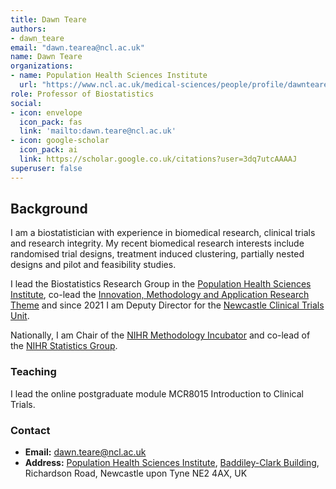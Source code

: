 ```yaml
---
title: Dawn Teare
authors:
- dawn_teare
email: "dawn.tearea@ncl.ac.uk"
name: Dawn Teare
organizations:
- name: Population Health Sciences Institute
  url: "https://www.ncl.ac.uk/medical-sciences/people/profile/dawnteare.html"
role: Professor of Biostatistics
social:
- icon: envelope
  icon_pack: fas
  link: 'mailto:dawn.teare@ncl.ac.uk'
- icon: google-scholar
  icon_pack: ai
  link: https://scholar.google.co.uk/citations?user=3dq7utcAAAAJ
superuser: false
---
```


## Background

I am a biostatistician with experience in biomedical research, clinical trials and research integrity.
My recent biomedical research interests include randomised trial designs, treatment induced clustering, partially nested designs and pilot and feasibility studies.

I lead the Biostatistics Research Group in the [Population Health Sciences Institute](https://www.ncl.ac.uk/medical-sciences/research/institutes/health-sciences/), co-lead the [Innovation, Methodology and Application Research Theme](https://www.ncl.ac.uk/medical-sciences/research/research-themes/innovation/) and since 2021 I am Deputy Director for the [Newcastle Clinical Trials Unit](https://www.ncl.ac.uk/nctu/).

Nationally, I am Chair of the [NIHR Methodology Incubator](https://www.nihr.ac.uk/documents/methodology-incubator/25041) and co-lead of the [NIHR Statistics Group](https://statistics-group.nihr.ac.uk/).

### Teaching

I lead the online postgraduate module MCR8015 Introduction to Clinical Trials.

### Contact

- __Email:__ [dawn.teare@ncl.ac.uk](mailto:dawn.teare@ncl.ac.uk)
- __Address:__ [Population Health Sciences Institute](https://www.ncl.ac.uk/medical-sciences/research/institutes/health-sciences/), [Baddiley-Clark Building](https://www.ncl.ac.uk/tour/academic/baddiley-clark/), Richardson Road, Newcastle upon Tyne NE2 4AX, UK
